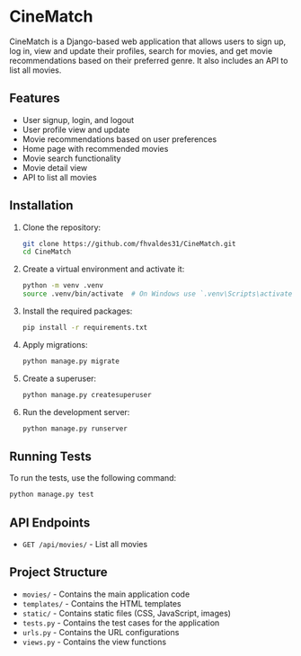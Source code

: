 
# CineMatch

CineMatch is a Django-based web application that allows users to sign up, log in, view and update their profiles, search for movies, and get movie recommendations based on their preferred genre. It also includes an API to list all movies.

## Features

- User signup, login, and logout
- User profile view and update
- Movie recommendations based on user preferences
- Home page with recommended movies
- Movie search functionality
- Movie detail view
- API to list all movies

## Installation

1. Clone the repository:
    ```bash
    git clone https://github.com/fhvaldes31/CineMatch.git
    cd CineMatch
    ```

2. Create a virtual environment and activate it:
    ```bash
    python -m venv .venv
    source .venv/bin/activate  # On Windows use `.venv\Scripts\activate`
    ```

3. Install the required packages:
    ```bash
    pip install -r requirements.txt
    ```

4. Apply migrations:
    ```bash
    python manage.py migrate
    ```

5. Create a superuser:
    ```bash
    python manage.py createsuperuser
    ```

6. Run the development server:
    ```bash
    python manage.py runserver
    ```

## Running Tests

To run the tests, use the following command:
```bash
python manage.py test
```

## API Endpoints

- `GET /api/movies/` - List all movies

## Project Structure

- `movies/` - Contains the main application code
- `templates/` - Contains the HTML templates
- `static/` - Contains static files (CSS, JavaScript, images)
- `tests.py` - Contains the test cases for the application
- `urls.py` - Contains the URL configurations
- `views.py` - Contains the view functions


